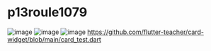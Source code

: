# p13roule1079

![image](https://github.com/HiramJJG/rutapag-Jurado1079/assets/144726165/83e41873-a659-4860-a39b-28c751f0a792)
![image](https://github.com/HiramJJG/rutapag-Jurado1079/assets/144726165/e5e109e3-38ef-417b-bf2e-f8cbef41bec4)
![image](https://github.com/HiramJJG/rutapag-Jurado1079/assets/144726165/2df90e9a-e026-4009-b66d-14eadb1f5e0b)
https://github.com/flutter-teacher/card-widget/blob/main/card_test.dart

